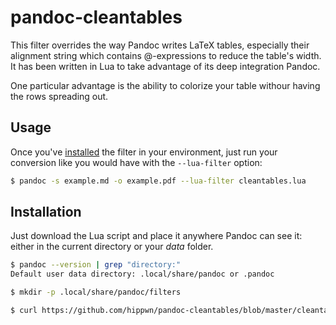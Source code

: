# pandoc-cleantables

This filter overrides the way Pandoc writes LaTeX tables, especially their
alignment string which contains @-expressions to reduce the table's width. It
has been written in Lua to take advantage of its deep integration Pandoc.

One particular advantage is the ability to colorize your table withour having
the rows spreading out.

## Usage

Once you've [installed](#Installation) the filter in your environment, just run
your conversion like you would have with the `--lua-filter` option:

```bash
$ pandoc -s example.md -o example.pdf --lua-filter cleantables.lua
```

## Installation

Just download the Lua script and place it anywhere Pandoc can see it: either in
the current directory or your *data* folder.

```bash
$ pandoc --version | grep "directory:"
Default user data directory: .local/share/pandoc or .pandoc

$ mkdir -p .local/share/pandoc/filters

$ curl https://github.com/hippwn/pandoc-cleantables/blob/master/cleantables.lua -o .local/share/pandoc/filters/cleantables.lua
```